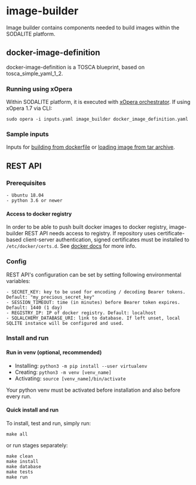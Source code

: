 # image-builder
Image builder contains components needed to build images within the SODALITE platform.
## docker-image-definition
docker-image-definition is a TOSCA blueprint, based on tosca_simple_yaml_1_2.
### Running using xOpera
Within SODALITE platform, it is executed with [xOpera orchestrator](https://github.com/xlab-si/xopera-opera).
If using xOpera 1.7 via CLI:
    
    sudo opera -i inputs.yaml image_builder docker_image_definition.yaml    

### Sample inputs
Inputs for [building from dockerfile](docker-image-definition/inputs_dockerfile.yaml) or [loading image from tar archive](docker-image-definition/inputs_tar.yaml).

## REST API

### Prerequisites

    - Ubuntu 18.04
    - python 3.6 or newer
     
#### Access to docker registry
In order to be able to push built docker images to docker registry, image-builder REST API needs access to registry.
If repository uses certificate-based client-server authentication, signed certificates must be installed to `/etc/docker/certs.d`.
See [docker docs](https://docs.docker.com/engine/security/certificates/) for more info.


### Config
REST API's configuration can be set by setting following environmental variables:
    
    - SECRET_KEY: key to be used for encoding / decoding Bearer tokens. Default: "my_precious_secret_key"
    - SESSION_TIMEOUT: time (in minutes) before Bearer token expires. Default: 1440 (1 day)
    - REGISTRY_IP: IP of docker registry. Default: localhost
    - SQLALCHEMY_DATABASE_URI: link to database. If left unset, local SQLITE instance will be configured and used.
    
### Install and run
#### Run in venv (optional, recommended)
- Installing: `python3 -m pip install --user virtualenv`
- Creating: `python3 -m venv [venv_name]`
- Activating: `source [venv_name]/bin/activate`


Your python venv must be activated before installation and also before every run.

#### Quick install and run
To install, test and run, simply run:

    make all
    
or run stages separately:
    
    make clean
    make install
    make database
    make tests
    make run
    




